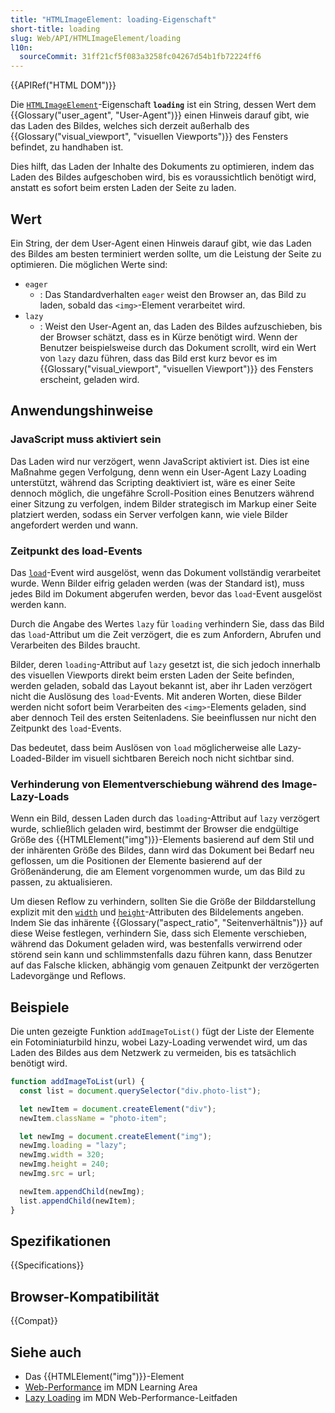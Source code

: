 ```yaml
---
title: "HTMLImageElement: loading-Eigenschaft"
short-title: loading
slug: Web/API/HTMLImageElement/loading
l10n:
  sourceCommit: 31ff21cf5f083a3258fc04267d54b1fb72224ff6
---
```


{{APIRef("HTML DOM")}}

Die [`HTMLImageElement`](/de/docs/Web/API/HTMLImageElement)-Eigenschaft **`loading`** ist ein String, dessen Wert dem {{Glossary("user_agent", "User-Agent")}} einen Hinweis darauf gibt, wie das Laden des Bildes, welches sich derzeit außerhalb des {{Glossary("visual_viewport", "visuellen Viewports")}} des Fensters befindet, zu handhaben ist.

Dies hilft, das Laden der Inhalte des Dokuments zu optimieren, indem das Laden des Bildes aufgeschoben wird, bis es voraussichtlich benötigt wird, anstatt es sofort beim ersten Laden der Seite zu laden.

## Wert

Ein String, der dem User-Agent einen Hinweis darauf gibt, wie das Laden des Bildes am besten terminiert werden sollte, um die Leistung der Seite zu optimieren.
Die möglichen Werte sind:

- `eager`
  - : Das Standardverhalten `eager` weist den Browser an, das Bild zu laden, sobald das `<img>`-Element verarbeitet wird.
- `lazy`
  - : Weist den User-Agent an, das Laden des Bildes aufzuschieben, bis der Browser schätzt, dass es in Kürze benötigt wird.
    Wenn der Benutzer beispielsweise durch das Dokument scrollt, wird ein Wert von `lazy` dazu führen, dass das Bild erst kurz bevor es im {{Glossary("visual_viewport", "visuellen Viewport")}} des Fensters erscheint, geladen wird.

## Anwendungshinweise

### JavaScript muss aktiviert sein

Das Laden wird nur verzögert, wenn JavaScript aktiviert ist.
Dies ist eine Maßnahme gegen Verfolgung, denn wenn ein User-Agent Lazy Loading unterstützt, während das Scripting deaktiviert ist, wäre es einer Seite dennoch möglich, die ungefähre Scroll-Position eines Benutzers während einer Sitzung zu verfolgen, indem Bilder strategisch im Markup einer Seite platziert werden, sodass ein Server verfolgen kann, wie viele Bilder angefordert werden und wann.

### Zeitpunkt des load-Events

Das [`load`](/de/docs/Web/API/Window/load_event)-Event wird ausgelöst, wenn das Dokument vollständig verarbeitet wurde.
Wenn Bilder eifrig geladen werden (was der Standard ist), muss jedes Bild im Dokument abgerufen werden, bevor das `load`-Event ausgelöst werden kann.

Durch die Angabe des Wertes `lazy` für `loading` verhindern Sie, dass das Bild das `load`-Attribut um die Zeit verzögert, die es zum Anfordern, Abrufen und Verarbeiten des Bildes braucht.

Bilder, deren `loading`-Attribut auf `lazy` gesetzt ist, die sich jedoch innerhalb des visuellen Viewports direkt beim ersten Laden der Seite befinden, werden geladen, sobald das Layout bekannt ist, aber ihr Laden verzögert nicht die Auslösung des `load`-Events.
Mit anderen Worten, diese Bilder werden nicht sofort beim Verarbeiten des `<img>`-Elements geladen, sind aber dennoch Teil des ersten Seitenladens.
Sie beeinflussen nur nicht den Zeitpunkt des `load`-Events.

Das bedeutet, dass beim Auslösen von `load` möglicherweise alle Lazy-Loaded-Bilder im visuell sichtbaren Bereich noch nicht sichtbar sind.

### Verhinderung von Elementverschiebung während des Image-Lazy-Loads

Wenn ein Bild, dessen Laden durch das `loading`-Attribut auf `lazy` verzögert wurde, schließlich geladen wird, bestimmt der Browser die endgültige Größe des {{HTMLElement("img")}}-Elements basierend auf dem Stil und der inhärenten Größe des Bildes, dann wird das Dokument bei Bedarf neu geflossen, um die Positionen der Elemente basierend auf der Größenänderung, die am Element vorgenommen wurde, um das Bild zu passen, zu aktualisieren.

Um diesen Reflow zu verhindern, sollten Sie die Größe der Bilddarstellung explizit mit den [`width`](/de/docs/Web/HTML/Element/img#width) und [`height`](/de/docs/Web/HTML/Element/img#height)-Attributen des Bildelements angeben.
Indem Sie das inhärente {{Glossary("aspect_ratio", "Seitenverhältnis")}} auf diese Weise festlegen, verhindern Sie, dass sich Elemente verschieben, während das Dokument geladen wird, was bestenfalls verwirrend oder störend sein kann und schlimmstenfalls dazu führen kann, dass Benutzer auf das Falsche klicken, abhängig vom genauen Zeitpunkt der verzögerten Ladevorgänge und Reflows.

## Beispiele

Die unten gezeigte Funktion `addImageToList()` fügt der Liste der Elemente ein Fotominiaturbild hinzu, wobei Lazy-Loading verwendet wird, um das Laden des Bildes aus dem Netzwerk zu vermeiden, bis es tatsächlich benötigt wird.

```js
function addImageToList(url) {
  const list = document.querySelector("div.photo-list");

  let newItem = document.createElement("div");
  newItem.className = "photo-item";

  let newImg = document.createElement("img");
  newImg.loading = "lazy";
  newImg.width = 320;
  newImg.height = 240;
  newImg.src = url;

  newItem.appendChild(newImg);
  list.appendChild(newItem);
}
```

## Spezifikationen

{{Specifications}}

## Browser-Kompatibilität

{{Compat}}

## Siehe auch

- Das {{HTMLElement("img")}}-Element
- [Web-Performance](/de/docs/Learn_web_development/Extensions/Performance) im MDN Learning Area
- [Lazy Loading](/de/docs/Web/Performance/Guides/Lazy_loading) im MDN Web-Performance-Leitfaden
